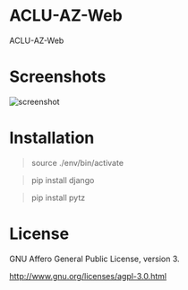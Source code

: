 ACLU-AZ-Web
===========

ACLU-AZ-Web

# Screenshots

![screenshot](http://i.imgur.com/jlyOo.png)

# Installation

> source ./env/bin/activate

> pip install django

> pip install pytz

# License

GNU Affero General Public License, version 3.

http://www.gnu.org/licenses/agpl-3.0.html
